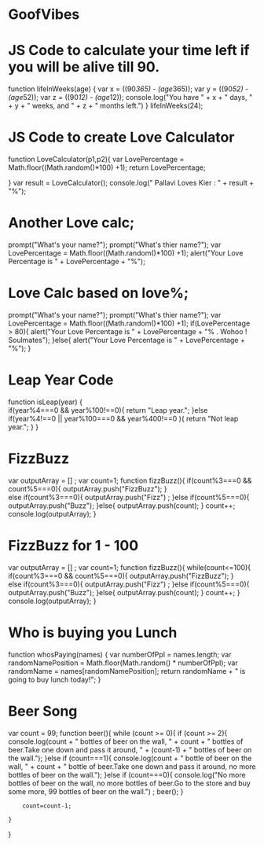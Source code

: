 # GoofVibes
# JS Code to calculate your time left if you will be alive till 90.

function lifeInWeeks(age) {
    var x = ((90*365) - (age*365));
    var y = ((90*52) - (age*52));
    var z = ((90*12) - (age*12));
    console.log("You have " + x + " days, " + y + " weeks, and " + z + " months left.")
}
lifeInWeeks(24); 

# JS Code to create Love Calculator
function LoveCalculator(p1,p2){
    var LovePercentage = Math.floor((Math.random()*100) +1);
    return LovePercentage;
    
}
var result = LoveCalculator();
console.log(" Pallavi Loves Kier : " + result + "%");

# Another Love calc;
prompt("What's your name?");
prompt("What's thier name?");
var LovePercentage = Math.floor((Math.random()*100) +1);
alert("Your Love Percentage is " + LovePercentage + "%");

# Love Calc based on love%;
prompt("What's your name?");
prompt("What's thier name?");
var LovePercentage = Math.floor((Math.random()*100) +1);
if(LovePercentage > 80){
    alert("Your Love Percentage is " + LovePercentage + "% . Wohoo ! Soulmates");
}else{
    alert("Your Love Percentage is " + LovePercentage + "%");
}

# Leap Year Code
function isLeap(year) {  
    if(year%4===0 && year%100!==0){
        return "Leap year.";
    }else if(year%4!==0 || year%100===0 && year%400!==0 ){
        return "Not leap year.";
    }
}

# FizzBuzz
var outputArray = [] ;
var count=1;
function fizzBuzz(){
    if(count%3===0 && count%5===0){
        outputArray.push("FizzBuzz");
    }    
    else if(count%3===0){
       outputArray.push("Fizz") ;
    }else if(count%5===0){
        outputArray.push("Buzz");
    }else{
        outputArray.push(count);
    }
    count++;
    console.log(outputArray);
}

# FizzBuzz for 1 - 100
var outputArray = [] ;
var count=1;
function fizzBuzz(){
    while(count<=100){
    if(count%3===0 && count%5===0){
        outputArray.push("FizzBuzz");
    }    
    else if(count%3===0){
       outputArray.push("Fizz") ;
    }else if(count%5===0){
        outputArray.push("Buzz");
    }else{
        outputArray.push(count);
    }
    count++;
}
    console.log(outputArray);
}


# Who is buying you Lunch 

function whosPaying(names) {
    var numberOfPpl = names.length;
    var randomNamePosition = Math.floor(Math.random() * numberOfPpl);
    var randomName = names[randomNamePosition];
    return randomName + " is going to buy lunch today!";
}

# Beer Song
var count = 99;
function beer(){
    while (count >= 0){
       if (count >= 2){
          console.log(count + " bottles of beer on the wall, " + count + " bottles of beer.Take one down and pass it around, " + (count-1)  + " bottles of beer on the wall.");
       }else if (count===1){
          console.log(count + " bottle of beer on the wall, " + count + " bottle of beer.Take one down and pass it around, no more bottles of beer on the wall.");
       }else if (count===0){
          console.log("No more bottles of beer on the wall, no more bottles of beer.Go to the store and buy some more, 99 bottles of beer on the wall.") ;
         beer();
       }
    
        count=count-1;
          
    }
    
    
}

